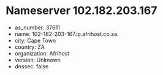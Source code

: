 # Nameserver 102.182.203.167

* as_number: 37611
* name: 102-182-203-167.ip.afrihost.co.za.
* city: Cape Town
* country: ZA
* organization: Afrihost
* version: Unknown
* dnssec: false
